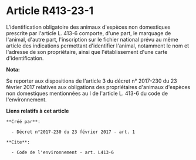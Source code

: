 # Article R413-23-1

L'identification obligatoire des animaux d'espèces non domestiques prescrite par l'article L. 413-6 comporte, d'une part, le
marquage de l'animal, d'autre part, l'inscription sur le fichier national prévu au même article des indications permettant
d'identifier l'animal, notamment le nom et l'adresse de son propriétaire, ainsi que l'établissement d'une carte
d'identification.

**Nota:**

Se reporter aux dispositions de l'article 3 du décret n° 2017-230 du 23 février 2017 relatives aux obligations des
propriétaires d'animaux d'espèces non domestiques mentionnées au I de l'article L. 413-6 du code de l'environnement.

**Liens relatifs à cet article**

	**Créé par**:

	  - Décret n°2017-230 du 23 février 2017 - art. 1

	**Cite**:

	  - Code de l'environnement - art. L413-6
